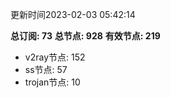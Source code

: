 更新时间2023-02-03 05:42:14

**总订阅: 73**
**总节点: 928**
**有效节点: 219**
- v2ray节点: 152
- ss节点: 57
- trojan节点: 10
